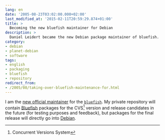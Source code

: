 ```yaml
---
lang: en
date: '2005-08-23T03:02:00.000+02:00'
last_modified_at: '2015-02-11T20:59:29.874+01:00'
title: >
  Becoming the new bluefish maintainer for Debian
description: >
  Daniel Leidert became the new Debian package maintainer of bluefish.
category:
- debian
- planet-debian
- software
tags:
- english
- packaging
- bluefish
- repository
redirect_from:
- /2005/08/taking-over-bluefish-maintenance-for.html
---
```


I am the [new official maintainer] for the [`bluefish`][deb]. My private
repository will contain [Bluefish] packages for the CVS[^CVS] version and
release candidates in the future (for testing purposes and feedback), but
packages for the final release will directly go into [Debian].

[^CVS]: Concurrent Versions System

[new official maintainer]: https://bugs.debian.org/322091 "Debian bug #322091"
[deb]: https://packages.debian.org/source/stable/bluefish "Debian package site for the bluefish package"
[Bluefish]: http://bluefish.openoffice.nl "The bluefish project"
[Debian]: https://www.debian.org "Debian GNU/Linux"

<!-- vim: set tw=79 ts=2 sw=2 ai si et: -->
